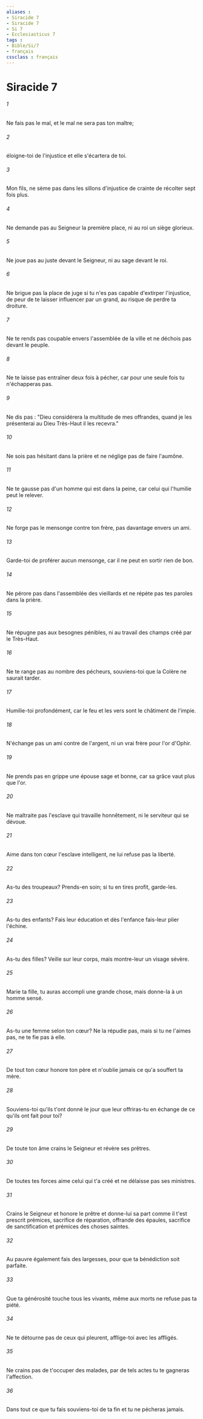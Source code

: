 ```yaml
---
aliases : 
- Siracide 7
- Siracide 7
- Si 7
- Ecclesiasticus 7
tags : 
- Bible/Si/7
- français
cssclass : français
---
```


# Siracide 7

###### 1
Ne fais pas le mal, et le mal ne sera pas ton maître;
###### 2
éloigne-toi de l'injustice et elle s'écartera de toi.
###### 3
Mon fils, ne sème pas dans les sillons d'injustice de crainte de récolter sept fois plus.
###### 4
Ne demande pas au Seigneur la première place, ni au roi un siège glorieux.
###### 5
Ne joue pas au juste devant le Seigneur, ni au sage devant le roi.
###### 6
Ne brigue pas la place de juge si tu n'es pas capable d'extirper l'injustice, de peur de te laisser influencer par un grand, au risque de perdre ta droiture.
###### 7
Ne te rends pas coupable envers l'assemblée de la ville et ne déchois pas devant le peuple.
###### 8
Ne te laisse pas entraîner deux fois à pécher, car pour une seule fois tu n'échapperas pas.
###### 9
Ne dis pas : "Dieu considérera la multitude de mes offrandes, quand je les présenterai au Dieu Très-Haut il les recevra."
###### 10
Ne sois pas hésitant dans la prière et ne néglige pas de faire l'aumône.
###### 11
Ne te gausse pas d'un homme qui est dans la peine, car celui qui l'humilie peut le relever.
###### 12
Ne forge pas le mensonge contre ton frère, pas davantage envers un ami.
###### 13
Garde-toi de proférer aucun mensonge, car il ne peut en sortir rien de bon.
###### 14
Ne pérore pas dans l'assemblée des vieillards et ne répète pas tes paroles dans la prière.
###### 15
Ne répugne pas aux besognes pénibles, ni au travail des champs créé par le Très-Haut.
###### 16
Ne te range pas au nombre des pécheurs, souviens-toi que la Colère ne saurait tarder.
###### 17
Humilie-toi profondément, car le feu et les vers sont le châtiment de l'impie.
###### 18
N'échange pas un ami contre de l'argent, ni un vrai frère pour l'or d'Ophir.
###### 19
Ne prends pas en grippe une épouse sage et bonne, car sa grâce vaut plus que l'or.
###### 20
Ne maltraite pas l'esclave qui travaille honnêtement, ni le serviteur qui se dévoue.
###### 21
Aime dans ton cœur l'esclave intelligent, ne lui refuse pas la liberté.
###### 22
As-tu des troupeaux? Prends-en soin; si tu en tires profit, garde-les.
###### 23
As-tu des enfants? Fais leur éducation et dès l'enfance fais-leur plier l'échine.
###### 24
As-tu des filles? Veille sur leur corps, mais montre-leur un visage sévère.
###### 25
Marie ta fille, tu auras accompli une grande chose, mais donne-la à un homme sensé.
###### 26
As-tu une femme selon ton cœur? Ne la répudie pas, mais si tu ne l'aimes pas, ne te fie pas à elle.
###### 27
De tout ton cœur honore ton père et n'oublie jamais ce qu'a souffert ta mère.
###### 28
Souviens-toi qu'ils t'ont donné le jour que leur offriras-tu en échange de ce qu'ils ont fait pour toi?
###### 29
De toute ton âme crains le Seigneur et révère ses prêtres.
###### 30
De toutes tes forces aime celui qui t'a créé et ne délaisse pas ses ministres.
###### 31
Crains le Seigneur et honore le prêtre et donne-lui sa part comme il t'est prescrit prémices, sacrifice de réparation, offrande des épaules, sacrifice de sanctification et prémices des choses saintes.
###### 32
Au pauvre également fais des largesses, pour que ta bénédiction soit parfaite.
###### 33
Que ta générosité touche tous les vivants, même aux morts ne refuse pas ta piété.
###### 34
Ne te détourne pas de ceux qui pleurent, afflige-toi avec les affligés.
###### 35
Ne crains pas de t'occuper des malades, par de tels actes tu te gagneras l'affection.
###### 36
Dans tout ce que tu fais souviens-toi de ta fin et tu ne pécheras jamais.
